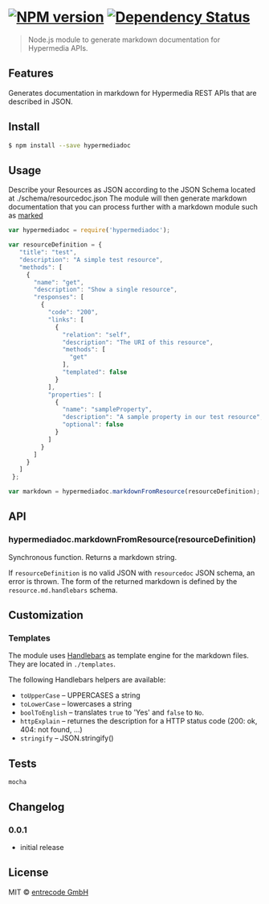 #  [![NPM version][npm-image]][npm-url] [![Dependency Status][daviddm-url]][daviddm-image]

> Node.js module to generate markdown documentation for Hypermedia APIs.

## Features
Generates documentation in markdown for Hypermedia REST APIs that are described in JSON.

## Install

```sh
$ npm install --save hypermediadoc
```

## Usage

Describe your Resources as JSON according to the JSON Schema located at ./schema/resourcedoc.json
The module will then generate markdown documentation that you can process further with a markdown module such as [marked](https://github.com/chjj/marked)

```js
var hypermediadoc = require('hypermediadoc');

var resourceDefinition = {
   "title": "test",
   "description": "A simple test resource",
   "methods": [
     {
       "name": "get",
       "description": "Show a single resource",
       "responses": [
         {
           "code": "200",
           "links": [
             {
               "relation": "self",
               "description": "The URI of this resource",
               "methods": [
                 "get"
               ],
               "templated": false
             }
           ],
           "properties": [
             {
               "name": "sampleProperty",
               "description": "A sample property in our test resource",
               "optional": false
             }
           ]
         }
       ]
     }
   ]
 };

var markdown = hypermediadoc.markdownFromResource(resourceDefinition);
```

## API

### hypermediadoc.markdownFromResource(resourceDefinition)

Synchronous function. Returns a markdown string.

If `resourceDefinition` is no valid JSON with `resourcedoc` JSON schema, an error is thrown.
The form of the returned markdown is defined by the `resource.md.handlebars` schema.

## Customization

### Templates
The module uses [Handlebars](http://handlebarsjs.com/) as template engine for the markdown files.
They are located in `./templates`.

The following Handlebars helpers are available:

* `toUpperCase` – UPPERCASES a string
* `toLowerCase` – lowercases a string
* `boolToEnglish` – translates `true` to 'Yes' and `false` to `No`.
* `httpExplain` – returnes the description for a HTTP status code (200: ok, 404: not found, …)
* `stringify` – JSON.stringify()


## Tests

```
mocha
```

## Changelog

### 0.0.1
* initial release

## License

MIT © [entrecode GmbH](https://entrecode.de)


[npm-url]: https://npmjs.org/package/hypermediadoc
[npm-image]: https://badge.fury.io/js/hypermediadoc.svg
[daviddm-url]: https://david-dm.org/entrecode/hypermediadoc.svg?theme=shields.io
[daviddm-image]: https://david-dm.org/entrecode/hypermediadoc
